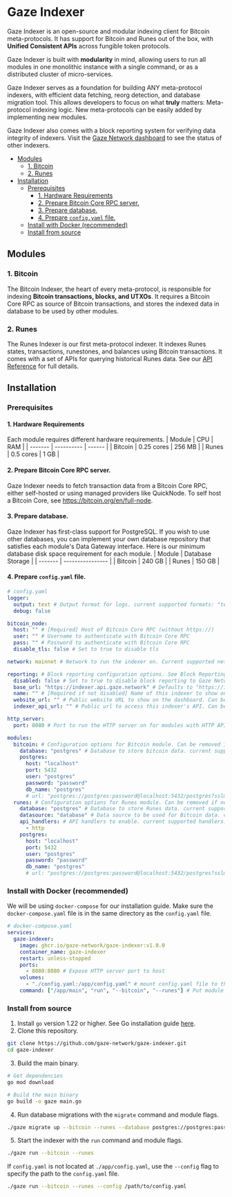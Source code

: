 <!-- omit from toc -->

# Gaze Indexer

Gaze Indexer is an open-source and modular indexing client for Bitcoin meta-protocols. It has support for Bitcoin and Runes out of the box, with **Unified Consistent APIs** across fungible token protocols.

Gaze Indexer is built with **modularity** in mind, allowing users to run all modules in one monolithic instance with a single command, or as a distributed cluster of micro-services.

Gaze Indexer serves as a foundation for building ANY meta-protocol indexers, with efficient data fetching, reorg detection, and database migration tool.
This allows developers to focus on what **truly** matters: Meta-protocol indexing logic. New meta-protocols can be easily added by implementing new modules.

Gaze Indexer also comes with a block reporting system for verifying data integrity of indexers. Visit the [Gaze Network dashboard](https://dash.gaze.network) to see the status of other indexers.

- [Modules](#modules)
  - [1. Bitcoin](#1-bitcoin)
  - [2. Runes](#2-runes)
- [Installation](#installation)
  - [Prerequisites](#prerequisites)
    - [1. Hardware Requirements](#1-hardware-requirements)
    - [2. Prepare Bitcoin Core RPC server.](#2-prepare-bitcoin-core-rpc-server)
    - [3. Prepare database.](#3-prepare-database)
    - [4. Prepare `config.yaml` file.](#4-prepare-configyaml-file)
  - [Install with Docker (recommended)](#install-with-docker-recommended)
  - [Install from source](#install-from-source)

## Modules

### 1. Bitcoin

The Bitcoin Indexer, the heart of every meta-protocol, is responsible for indexing **Bitcoin transactions, blocks, and UTXOs**. It requires a Bitcoin Core RPC as source of Bitcoin transactions,
and stores the indexed data in database to be used by other modules.

### 2. Runes

The Runes Indexer is our first meta-protocol indexer. It indexes Runes states, transactions, runestones, and balances using Bitcoin transactions.
It comes with a set of APIs for querying historical Runes data. See our [API Reference](https://documenter.getpostman.com/view/28396285/2sA3Bn7Cxr) for full details.

## Installation

### Prerequisites

#### 1. Hardware Requirements

Each module requires different hardware requirements.
| Module | CPU | RAM |
| ------- | ---------- | ------ |
| Bitcoin | 0.25 cores | 256 MB |
| Runes | 0.5 cores | 1 GB |

#### 2. Prepare Bitcoin Core RPC server.

Gaze Indexer needs to fetch transaction data from a Bitcoin Core RPC, either self-hosted or using managed providers like QuickNode.
To self host a Bitcoin Core, see https://bitcoin.org/en/full-node.

#### 3. Prepare database.

Gaze Indexer has first-class support for PostgreSQL. If you wish to use other databases, you can implement your own database repository that satisfies each module's Data Gateway interface.
Here is our minimum database disk space requirement for each module.
| Module | Database Storage |
| ------- | ---------------- |
| Bitcoin | 240 GB |
| Runes | 150 GB |

#### 4. Prepare `config.yaml` file.

```yaml
# config.yaml
logger:
  output: text # Output format for logs. current supported formats: "text" | "json" | "gcp"
  debug: false

bitcoin_node:
  host: "" # [Required] Host of Bitcoin Core RPC (without https://)
  user: "" # Username to authenticate with Bitcoin Core RPC
  pass: "" # Password to authenticate with Bitcoin Core RPC
  disable_tls: false # Set to true to disable tls

network: mainnet # Network to run the indexer on. Current supported networks: "mainnet" | "testnet"

reporting: # Block reporting configuration options. See Block Reporting section for more details.
  disabled: false # Set to true to disable block reporting to Gaze Network. Default is false.
  base_url: "https://indexer.api.gaze.network" # Defaults to "https://indexer.api.gaze.network" if left empty
  name: "" # [Required if not disabled] Name of this indexer to show on the Gaze Network dashboard
  website_url: "" # Public website URL to show on the dashboard. Can be left empty.
  indexer_api_url: "" # Public url to access this indexer's API. Can be left empty if you want to keep your indexer private.

http_server:
  port: 8080 # Port to run the HTTP server on for modules with HTTP API handlers.

modules:
  bitcoin: # Configuration options for Bitcoin module. Can be removed if not used.
    database: "postgres" # Database to store bitcoin data. current supported databases: "postgres"
    postgres:
      host: "localhost"
      port: 5432
      user: "postgres"
      password: "password"
      db_name: "postgres"
      # url: "postgres://postgres:password@localhost:5432/postgres?sslmode=prefer" # [Optional] This will override other database credentials above.
  runes: # Configuration options for Runes module. Can be removed if not used.
    database: "postgres" # Database to store Runes data. current supported databases: "postgres"
    datasource: "database" # Data source to be used for Bitcoin data. current supported data sources: "bitcoin-node" | "database". If "database" is used, it will use the database config in bitcoin module as datasource.
    api_handlers: # API handlers to enable. current supported handlers: "http"
      - http
    postgres:
      host: "localhost"
      port: 5432
      user: "postgres"
      password: "password"
      db_name: "postgres"
      # url: "postgres://postgres:password@localhost:5432/postgres?sslmode=prefer" # [Optional] This will override other database credentials above.
```

### Install with Docker (recommended)

We will be using `docker-compose` for our installation guide. Make sure the `docker-compose.yaml` file is in the same directory as the `config.yaml` file.

```yaml
# docker-compose.yaml
services:
  gaze-indexer:
    image: ghcr.io/gaze-network/gaze-indexer:v1.0.0
    container_name: gaze-indexer
    restart: unless-stopped
    ports:
      - 8080:8080 # Expose HTTP server port to host
    volumes:
      - "./config.yaml:/app/config.yaml" # mount config.yaml file to the container as "/app/config.yaml"
    command: ["/app/main", "run", "--bitcoin", "--runes"] # Put module flags after "run" commands to select which modules to run.
```

### Install from source

1. Install `go` version 1.22 or higher. See Go installation guide [here](https://go.dev/doc/install).
2. Clone this repository.

```bash
git clone https://github.com/gaze-network/gaze-indexer.git
cd gaze-indexer
```

3. Build the main binary.

```bash
# Get dependencies
go mod download

# Build the main binary
go build -o gaze main.go
```

4. Run database migrations with the `migrate` command and module flags.

```bash
./gaze migrate up --bitcoin --runes --database postgres://postgres:password@localhost:5432/postgres
```

5. Start the indexer with the `run` command and module flags.

```bash
./gaze run --bitcoin --runes
```

If `config.yaml` is not located at `./app/config.yaml`, use the `--config` flag to specify the path to the `config.yaml` file.

```bash
./gaze run --bitcoin --runes --config /path/to/config.yaml
```
